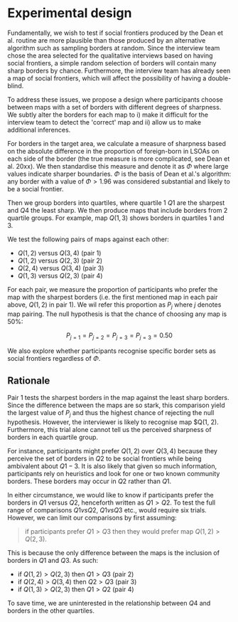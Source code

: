 # Experimental design

Fundamentally, we wish to test if social frontiers produced by the Dean et al. routine are more plausible than those produced by an alternative algorithm such as sampling borders at random. Since the interview team chose the area selected for the qualitative interviews based on having social frontiers, a simple random selection of borders will contain many sharp borders by chance. Furthermore, the interview team has already seen a map of social frontiers, which will affect the possibility of having a double-blind.

To address these issues, we propose a design where participants choose between maps with a set of borders with different degrees of sharpness. We subtly alter the borders for each map to i) make it difficult for the interview team to detect the 'correct' map and ii) allow us to make additional inferences.

For borders in the target area, we calculate a measure of sharpness based on the absolute difference in the proportion of foreign-born in LSOAs on each side of the border (the true measure is more complicated, see Dean et al. 20xx). We then standardise this measure and denote it as $\Phi$ where large values indicate sharper boundaries. $\Phi$ is the basis of Dean et al.'s algorithm: any border with a value of $\Phi > 1.96$ was considered substantial and likely to be a social frontier.

Then we group borders into quartiles, where quartile 1 $Q1$ are the sharpest and $Q4$ the least sharp. We then produce maps that include borders from 2 quartile groups. For example, map $Q(1, 3)$ shows borders in quartiles 1 and 3.

We test the following pairs of maps against each other:
- $Q(1, 2)$ versus $Q(3, 4)$ (pair 1)
- $Q(1, 2)$ versus $Q(2, 3)$ (pair 2)
- $Q(2, 4)$ versus $Q(3, 4)$ (pair 3)
- $Q(1, 3)$ versus $Q(2, 3)$ (pair 4)


For each pair, we measure the proportion of participants who prefer the map with the sharpest borders (i.e. the first mentioned map in each pair above, $Q(1, 2)$ in pair 1).
We wil refer this proportion as $P_j$ where $j$ denotes map pairing. The null hypothesis is that the chance of choosing any map is 50%:

$$P_{j=1} = P_{j=2} = P_{j=3} = P_{j=3} = 0.50$$

We also explore whether participants recognise specific border sets as social frontiers regardless of $\Phi$.

## Rationale

Pair 1 tests the sharpest borders in the map against the least sharp borders. Since the difference between the maps are so stark, this comparison yield the largest value of $P_j$ and thus the highest chance of rejecting the null hypothesis. However, the interviewer is likely to recognise map $Q(1, 2). Furthermore, this trial alone cannot tell us the perceived sharpness of borders in each quartile group.

For instance, participants might prefer $Q(1, 2)$ over $Q(3, 4)$ because they perceive the set of borders in $Q2$ to be social frontiers while being ambivalent about $Q1-3$. It is also likely that given so much information, participants rely on heuristics and look for one or two known community borders. These borders may occur in $Q2$ rather than $Q1$.

In either circumstance, we would like to know if participants prefer the borders in $Q1$ versus $Q2$, henceforth written as $Q1 >Q2$. To test the full range of comparisons $Q1 vs Q2$, $Q1 vs Q3$ etc., would require six trials. However, we can limit our comparisons by first assuming:

> if participants prefer $Q1 > Q3$ then they would prefer map $Q(1,2) > Q(2,3)$.

This is because the only difference between the maps is the inclusion of borders in $Q1$ and $Q3$. As such:

- if $Q(1, 2) > Q(2, 3)$ then $Q1 > Q3$ (pair 2)
- if $Q(2, 4) > Q(3, 4)$ then $Q2 > Q3$ (pair 3)
- if $Q(1, 3) > Q(2, 3)$ then $Q1 > Q2$ (pair 4)

To save time, we are uninterested in the relationship between $Q4$ and borders in the other quartiles.
